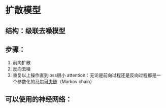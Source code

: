# 扩散模型
## 结构：级联去噪模型
## 步骤：
1. 前向扩散
2. 反向去噪
3. 重复以上操作直到loss很小
attention：无论是前向过程还是反向过程都是一个参数化的[马尔可夫链](https://zhuanlan.zhihu.com/p/448575579)（Markov chain）
## 可以使用的神经网络：
